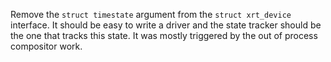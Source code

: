 Remove the `struct timestate` argument from the `struct xrt_device` interface.
It should be easy to write a driver and the state tracker should be the one
that tracks this state. It was mostly triggered by the out of process
compositor work.
